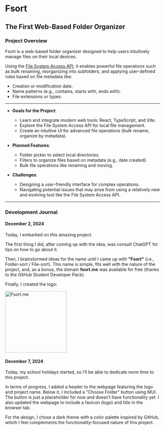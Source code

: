 # Fsort
## The First Web-Based Folder Organizer

### **Project Overview**

Fsort is a web-based folder organizer designed to help users intuitively manage files on their local devices.  

Using the [File System Access API](https://developer.mozilla.org/en-US/docs/Web/API/File_System_Access_API), it enables powerful file operations such as bulk renaming, reorganizing into subfolders, and applying user-defined rules based on file metadata like:
- Creation or modification date.
- Name patterns (e.g., contains, starts with, ends with).
- File extensions or types.

---

- **Goals for the Project**:
  - Learn and integrate modern web tools: React, TypeScript, and Vite.
  - Explore the File System Access API for local file management.
  - Create an intuitive UI for advanced file operations (bulk rename, organize by metadata).

- **Planned Features**:
  - Folder picker to select local directories.
  - Filters to organize files based on metadata (e.g., date created).
  - Bulk file operations like renaming and moving.

- **Challenges**:
  - Designing a user-friendly interface for complex operations.
  - Navigating potential issues that may arise from using a relatively new and evolving tool like the File System Access API.

---

### **Development Journal**
#### **December 2, 2024**
Today, I embarked on this amazing project.

The first thing I did, after coming up with the idea, was consult ChatGPT for tips on how to go about it.

Then, I brainstormed ideas for the name until I came up with **"Fsort"** (i.e., Folder-sort / File-sort). This name is simple, fits well with the nature of the project, and, as a bonus, the domain **fsort.me** was available for free (thanks to the GitHub Student Developer Pack).

Finally, I created the logo:

<img src="https://github.com/user-attachments/assets/51265521-50f0-4121-80b6-65099a15413e" alt="Fsort.me" width="200" height="200">

#### **December 7, 2024**
Today, my school holidays started, so I’ll be able to dedicate more time to this project.

In terms of progress, I added a header to the webpage featuring the logo and project name. Below it, I included a "Choose Folder" button using MUI. The button is just a placeholder for now and doesn’t have functionality yet. I also updated the webpage to include a favicon (logo) and title in the browser tab.

For the design, I chose a dark theme with a color palette inspired by GitHub, which I feel complements the functionality-focused nature of this project.
